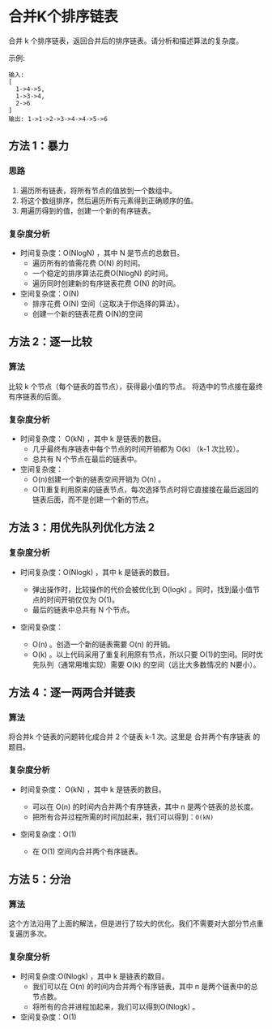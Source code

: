 # 合并K个排序链表
合并 k 个排序链表，返回合并后的排序链表。请分析和描述算法的复杂度。

示例:
```
输入:
[
  1->4->5,
  1->3->4,
  2->6
]
输出: 1->1->2->3->4->4->5->6
```
## 方法 1：暴力
### 思路
1. 遍历所有链表，将所有节点的值放到一个数组中。
2. 将这个数组排序，然后遍历所有元素得到正确顺序的值。
3. 用遍历得到的值，创建一个新的有序链表。
### 复杂度分析

* 时间复杂度：O(NlogN) ，其中 N 是节点的总数目。
  - 遍历所有的值需花费 O(N) 的时间。
  - 一个稳定的排序算法花费O(NlogN) 的时间。
  - 遍历同时创建新的有序链表花费 O(N) 的时间。
* 空间复杂度：O(N)
  - 排序花费 O(N) 空间（这取决于你选择的算法）。
  - 创建一个新的链表花费 O(N)的空间

## 方法 2：逐一比较
### 算法

比较 k 个节点（每个链表的首节点），获得最小值的节点。
将选中的节点接在最终有序链表的后面。
### 复杂度分析

* 时间复杂度： O(kN) ，其中 k 是链表的数目。
  - 几乎最终有序链表中每个节点的时间开销都为 O(k) （k-1 次比较）。
  - 总共有 N 个节点在最后的链表中。
* 空间复杂度：
  - O(n)创建一个新的链表空间开销为 O(n) 。
  - O(1)重复利用原来的链表节点，每次选择节点时将它直接接在最后返回的链表后面，而不是创建一个新的节点。

## 方法 3：用优先队列优化方法 2
### 复杂度分析

* 时间复杂度：O(Nlogk) ，其中 k 是链表的数目。

  - 弹出操作时，比较操作的代价会被优化到 O(logk) 。同时，找到最小值节点的时间开销仅仅为 O(1)。
  - 最后的链表中总共有 N 个节点。
* 空间复杂度：
  - O(n) 。创造一个新的链表需要 O(n) 的开销。
  - O(k) 。以上代码采用了重复利用原有节点，所以只要 O(1)的空间。同时优先队列（通常用堆实现）需要 O(k) 的空间（远比大多数情况的 N要小）。


## 方法 4：逐一两两合并链表
### 算法

将合并k 个链表的问题转化成合并 2 个链表 k-1 次。这里是 合并两个有序链表 的题目。

### 复杂度分析

* 时间复杂度： O(kN) ，其中 k 是链表的数目。

  - 可以在 O(n) 的时间内合并两个有序链表，其中 n 是两个链表的总长度。
  - 把所有合并过程所需的时间加起来，我们可以得到：`O(kN) ` 
* 空间复杂度：O(1)
  - 在 O(1) 空间内合并两个有序链表。
## 方法 5：分治
###  算法

这个方法沿用了上面的解法，但是进行了较大的优化。我们不需要对大部分节点重复遍历多次。


### 复杂度分析

* 时间复杂度:O(Nlogk) ，其中 k 是链表的数目。
  - 我们可以在 O(n) 的时间内合并两个有序链表，其中 n 是两个链表中的总节点数。
  - 将所有的合并进程加起来，我们可以得到O(Nlogk) 。
* 空间复杂度：O(1)



